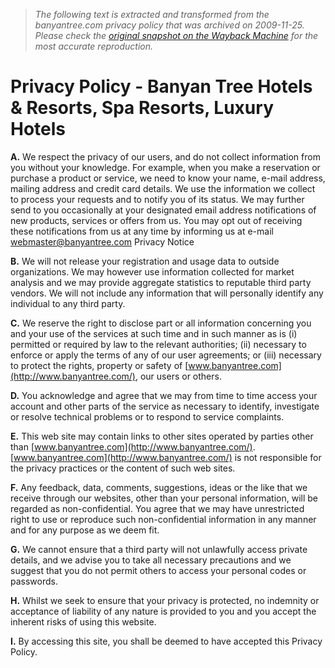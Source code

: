 > *The following text is extracted and transformed from the banyantree.com privacy policy that was archived on 2009-11-25. Please check the [original snapshot on the Wayback Machine](https://web.archive.org/web/20091125074707id_/http%3A//www.banyantree.com/policy.php) for the most accurate reproduction.*

# Privacy Policy - Banyan Tree Hotels & Resorts, Spa Resorts, Luxury Hotels

**A.** We respect the privacy of our users, and do not collect information from you without your knowledge. For example, when you make a reservation or purchase a product or service, we need to know your name, e-mail address, mailing address and credit card details. We use the information we collect to process your requests and to notify you of its status. We may further send to you occasionally at your designated email address notifications of new products, services or offers from us. You may opt out of receiving these notifications from us at any time by informing us at e-mail [webmaster@banyantree.com](mailto:webmaster@banyantree.com) Privacy Notice 

**B.** We will not release your registration and usage data to outside organizations. We may however use information collected for market analysis and we may provide aggregate statistics to reputable third party vendors. We will not include any information that will personally identify any individual to any third party. 

**C.** We reserve the right to disclose part or all information concerning you and your use of the services at such time and in such manner as is (i) permitted or required by law to the relevant authorities; (ii) necessary to enforce or apply the terms of any of our user agreements; or (iii) necessary to protect the rights, property or safety of [www.banyantree.com](http://www.banyantree.com/), our users or others. 

**D.** You acknowledge and agree that we may from time to time access your account and other parts of the service as necessary to identify, investigate or resolve technical problems or to respond to service complaints. 

**E.** This web site may contain links to other sites operated by parties other than [www.banyantree.com](http://www.banyantree.com/). [www.banyantree.com](http://www.banyantree.com/) is not responsible for the privacy practices or the content of such web sites.

**F.** Any feedback, data, comments, suggestions, ideas or the like that we receive through our websites, other than your personal information, will be regarded as non-confidential. You agree that we may have unrestricted right to use or reproduce such non-confidential information in any manner and for any purpose as we deem fit. 

**G.** We cannot ensure that a third party will not unlawfully access private details, and we advise you to take all necessary precautions and we suggest that you do not permit others to access your personal codes or passwords.

**H.** Whilst we seek to ensure that your privacy is protected, no indemnity or acceptance of liability of any nature is provided to you and you accept the inherent risks of using this website.

**I.** By accessing this site, you shall be deemed to have accepted this Privacy Policy.
